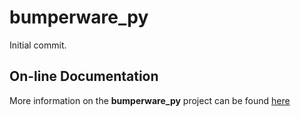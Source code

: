 # bumperware_py

Initial commit.
## On-line Documentation

More information on the **bumperware_py** project can be found
[here](https://jddixon.github.io/bumperware_py)

